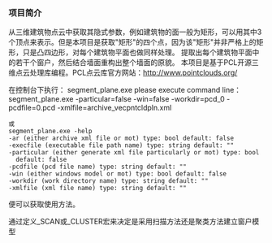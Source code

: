 ﻿### 项目简介
﻿从三维建筑物点云中获取其隐式参数，例如建筑物的面一般为矩形，可以用其中3个顶点来表示。但是本项目是获取"矩形"的四个点，因为该"矩形"并非严格上的矩形，只是凸四边形，对每个建筑物平面也做同样处理。
提取出每个建筑物平面中的若干个窗户，然后结合墙面重构出整个墙面的原貌。
本项目是基于PCL开源三维点云处理库编程。PCL点云库官方网站：http://www.pointclouds.org/

在控制台下执行：
    segment_plane.exe
    please execute command line：segment_plane.exe  -particular=false -win=false -workdir=pcd_0 -pcdfile=0.pcd   -xmlfile=archive_vecpntcldpln.xml
    
    或
    segment_plane.exe -help
    -ar (either archive xml file or mot) type: bool default: false
    -execfile (executable file path name) type: string default: ""
    -particular (either generate xml file particularly or mot) type: bool
      default: false
    -pcdfile (pcd file name) type: string default: ""
    -win (either windows model or mot) type: bool default: false
    -workdir (work directory name) type: string default: ""
    -xmlfile (xml file name) type: string default: ""
便可以获取使用方法。

通过定义_SCAN或_CLUSTER宏来决定是采用扫描方法还是聚类方法建立窗户模型
